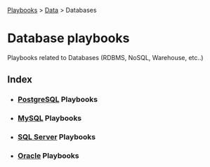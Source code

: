 [Playbooks](../../README.md) > [Data](../README.md) > Databases
# Database playbooks   

Playbooks related to Databases (RDBMS, NoSQL, Warehouse, etc..)   

## Index

* ### [PostgreSQL](postgres/README.md) Playbooks
* ### [MySQL](mysql/README.md) Playbooks
* ### [SQL Server](sqlserver/README.md) Playbooks
* ### [Oracle](oracle/README.md) Playbooks
